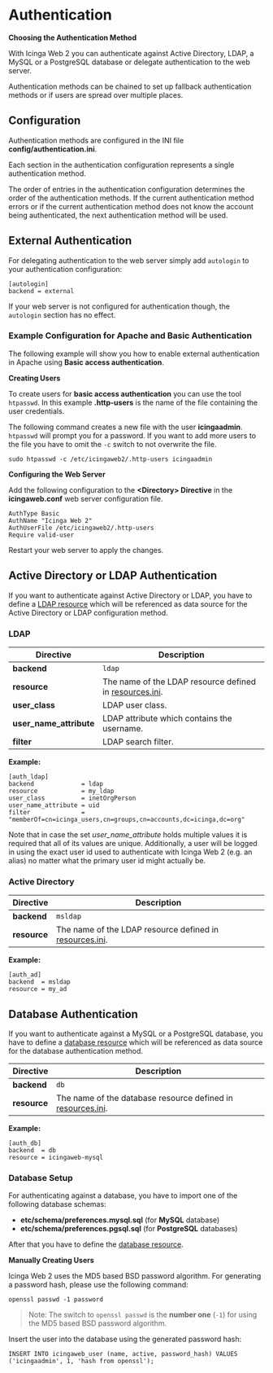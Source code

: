 # <a id="authentication"></a> Authentication

**Choosing the Authentication Method**

With Icinga Web 2 you can authenticate against Active Directory, LDAP, a MySQL or a PostgreSQL database or delegate
authentication to the web server.

Authentication methods can be chained to set up fallback authentication methods
or if users are spread over multiple places.

## <a id="authentication-configuration"></a> Configuration

Authentication methods are configured in the INI file **config/authentication.ini**.

Each section in the authentication configuration represents a single authentication method.

The order of entries in the authentication configuration determines the order of the authentication methods.
If the current authentication method errors or if the current authentication method does not know the account being
authenticated, the next authentication method will be used.

## <a id="authentication-configuration-external-authentication"></a> External Authentication

For delegating authentication to the web server simply add `autologin` to your authentication configuration:

```
[autologin]
backend = external
```

If your web server is not configured for authentication though, the `autologin` section has no effect.

### <a id="authentication-configuration-external-authentication-example"></a> Example Configuration for Apache and Basic Authentication

The following example will show you how to enable external authentication in Apache
using **Basic access authentication**.

**Creating Users**

To create users for **basic access authentication** you can use the tool `htpasswd`. In this example **.http-users** is
the name of the file containing the user credentials.

The following command creates a new file with the user **icingaadmin**. `htpasswd` will prompt you for a password.
If you want to add more users to the file you have to omit the `-c` switch to not overwrite the file.

```
sudo htpasswd -c /etc/icingaweb2/.http-users icingaadmin
```

**Configuring the Web Server**

Add the following configuration to the **&lt;Directory&gt; Directive** in the **icingaweb.conf** web server
configuration file.

```
AuthType Basic
AuthName "Icinga Web 2"
AuthUserFile /etc/icingaweb2/.http-users
Require valid-user
```

Restart your web server to apply the changes.

## <a id="authentication-configuration-ad-or-ldap-authentication"></a> Active Directory or LDAP Authentication

If you want to authenticate against Active Directory or LDAP, you have to define a
[LDAP resource](04-Resources.md#resources-configuration-ldap) which will be referenced as data source for the
Active Directory or LDAP configuration method.

### <a id="authentication-configuration-ldap-authentication"></a> LDAP

Directive               | Description
------------------------|------------
**backend**             | `ldap`
**resource**            | The name of the LDAP resource defined in [resources.ini](04-Resources.md#resources).
**user_class**          | LDAP user class.
**user_name_attribute** | LDAP attribute which contains the username.
**filter**              | LDAP search filter.

**Example:**

```
[auth_ldap]
backend             = ldap
resource            = my_ldap
user_class          = inetOrgPerson
user_name_attribute = uid
filter              = "memberOf=cn=icinga_users,cn=groups,cn=accounts,dc=icinga,dc=org"
```

Note that in case the set *user_name_attribute* holds multiple values it is required that all of its
values are unique. Additionally, a user will be logged in using the exact user id used to authenticate
with Icinga Web 2 (e.g. an alias) no matter what the primary user id might actually be.

### <a id="authentication-configuration-ad-authentication"></a> Active Directory

Directive               | Description
------------------------|------------
**backend**             | `msldap`
**resource**            | The name of the LDAP resource defined in [resources.ini](04-Resources.md#resources).

**Example:**

```
[auth_ad]
backend  = msldap
resource = my_ad
```

## <a id="authentication-configuration-db-authentication"></a> Database Authentication

If you want to authenticate against a MySQL or a PostgreSQL database, you have to define a
[database resource](04-Resources.md#resources-configuration-database) which will be referenced as data source for the database
authentication method.

Directive               | Description
------------------------|------------
**backend**             | `db`
**resource**            | The name of the database resource defined in [resources.ini](04-Resources.md#resources).

**Example:**

```
[auth_db]
backend  = db
resource = icingaweb-mysql
```

### <a id="authentication-configuration-db-setup"></a> Database Setup

For authenticating against a database, you have to import one of the following database schemas:

* **etc/schema/preferences.mysql.sql** (for **MySQL** database)
* **etc/schema/preferences.pgsql.sql** (for **PostgreSQL** databases)

After that you have to define the [database resource](04-Resources.md#resources-configuration-database).

**Manually Creating Users**

Icinga Web 2 uses the MD5 based BSD password algorithm. For generating a password hash, please use the following
command:

```
openssl passwd -1 password
```

> Note: The switch to `openssl passwd` is the **number one** (`-1`) for using the MD5 based BSD password algorithm.

Insert the user into the database using the generated password hash:

```
INSERT INTO icingaweb_user (name, active, password_hash) VALUES ('icingaadmin', 1, 'hash from openssl');
```
